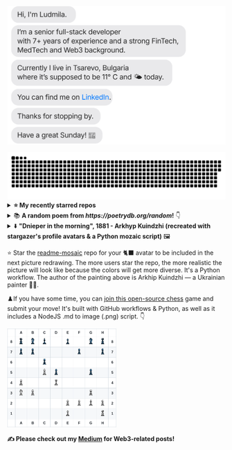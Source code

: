 [![](https://raw.githubusercontent.com/milaabl/milaabl/main/chat.svg)](https://www.linkedin.com/in/ludmila-a-dev/)

<!-- https://github.com/milaabl/milaabl/assets/86361434/c35b0e6f-acf0-435e-920d-b90faa4788ad -->

<img alt="Snake eating my contributions for breakfast🧉" src="https://raw.githubusercontent.com/milaabl/milaabl-readme/preview/github-contribution-grid-snake.svg" />

<details>
<summary>
  <strong>⭐ My recently starred repos </strong>
</summary>
  
<!-- Starred repos start -->
| Name | Url | Stars | Description |
| --- | --- |  --- |  --- |
| przemek890/Gender_prediction|https://github.com/przemek890/Gender_prediction|2|An application that utilizes camera input to predict a person's gender using a convolutional layer in PyTorch.|
| vontanne/Armenian-JavaScript-Community|https://github.com/vontanne/Armenian-JavaScript-Community|6|Welcome to the Armenian JavaScript Community Repository!|
| pieralukasz/pixel-recruitment-task|https://github.com/pieralukasz/pixel-recruitment-task|1|Zadanie rekrutacyjne Pixel Technology|
| SaraRasoulian/oop-solid-patterns|https://github.com/SaraRasoulian/oop-solid-patterns|8|💎  An educational repository for OOP, SOLID and Design Patterns|
| SaraRasoulian/SaraRasoulian|https://github.com/SaraRasoulian/SaraRasoulian|8||
| BogdanMFometescu/resume-builder|https://github.com/BogdanMFometescu/resume-builder|10|Django-based web application that allows users to create, update, and export professional resumes.|
| 0xMimir/Advance-CNN-LSTM-Model-for-Cryptocurrency-Forecasting|https://github.com/0xMimir/Advance-CNN-LSTM-Model-for-Cryptocurrency-Forecasting|6|CNN LSTM model used for predicting cryptocurrencies|
| b-hristov/b-hristov|https://github.com/b-hristov/b-hristov|1||
| CloverGit/CloverGit|https://github.com/CloverGit/CloverGit|5||
| TatevKaren/TatevKaren-data-science-portfolio|https://github.com/TatevKaren/TatevKaren-data-science-portfolio|54|Data Science Portfolio of Tatev Karen Aslanyan including Case Studies and Research Projects that I have completed that solve business problems or introduce new products. Case Study papers, codes, and additional resources are all included.|
| PiotrRut/elonmusk-twitter-notifier|https://github.com/PiotrRut/elonmusk-twitter-notifier|60|AI driven e-mail notifier for tweets mentioning stock from Elon Musk 📈|
| Vendicated/Vencord|https://github.com/Vendicated/Vencord|5879|The cutest Discord client mod|
| yeoman/yo|https://github.com/yeoman/yo|3761|CLI tool for running Yeoman generators|
| matter-labs/zksync-era|https://github.com/matter-labs/zksync-era|1744|zkSync era|
| 0age/create2crunch|https://github.com/0age/create2crunch|399|A Rust program for finding salts that create gas-efficient Ethereum addresses via CREATE2.|
| joshstevens19/ethereum-multicall|https://github.com/joshstevens19/ethereum-multicall|318|Ability to call many ethereum constant function calls in 1 JSONRPC request|
| threshold-network/token-dashboard|https://github.com/threshold-network/token-dashboard|21||
| LimeChain/mongoose-immutable-plugin|https://github.com/LimeChain/mongoose-immutable-plugin|2|Mongoose plugin guarding fields from modifications|
| ankitects/anki|https://github.com/ankitects/anki|16566|Anki's shared backend and web components, and the Qt frontend|
| lightningnetwork/lnd|https://github.com/lightningnetwork/lnd|7378|Lightning Network Daemon ⚡️|
| CoNarrative/mongo-immutable|https://github.com/CoNarrative/mongo-immutable|10|Immutable MongoDB.|
| lightningdevkit/rust-lightning|https://github.com/lightningdevkit/rust-lightning|1053|A highly modular Bitcoin Lightning library written in Rust. It's rust-lightning, not Rusty's Lightning!|
| node-lightning/node-lightning|https://github.com/node-lightning/node-lightning|128|Bitcoin Lighting Network implemented in Node.js|
| OpenZeppelin/openzeppelin-contracts-upgradeable|https://github.com/OpenZeppelin/openzeppelin-contracts-upgradeable|919|Upgradeable variant of OpenZeppelin Contracts, meant for use in upgradeable contracts. |
| dapphub/ds-test|https://github.com/dapphub/ds-test|196|Assertions, equality checks and other test helpers|
| hbarcelos/forge-multi-version|https://github.com/hbarcelos/forge-multi-version|24|Using forge with multiple solc versions|
| threshold-network/merkle-distribution|https://github.com/threshold-network/merkle-distribution|1|Threshold Network rewards generation and distribution|
| nucypher/nucypher-contracts|https://github.com/nucypher/nucypher-contracts|15|Ethereum contracts supporting TACo applications on the Threshold Network.|
| keep-network/tbtc-v2|https://github.com/keep-network/tbtc-v2|43|Trustlessly tokenized Bitcoin on Ethereum, version 2|
| TotallyMaliciousCryptoBro/TotallyMaliciousCryptoBro|https://github.com/TotallyMaliciousCryptoBro/TotallyMaliciousCryptoBro|4||

<!-- Starred repos end -->

</details>

<details>
  <summary>📚 <strong>A random poem from <em>https://poetrydb.org/random</em>!</strong> 👇 </summary>

<!-- Start poem -->
# 💮 The Last Tournament by *Lord Alfred Tennyson*

<p>
    Dagonet, the fool, whom Gawain in his mood<br/>Had made mock-knight of Arthur's Table Round,<br/>At Camelot, high above the yellowing woods,<br/>Danced like a withered leaf before the hall.<br/>And toward him from the hall, with harp in hand,<br/>And from the crown thereof a carcanet<br/>Of ruby swaying to and fro, the prize<br/>Of Tristram in the jousts of yesterday,<br/>Came Tristram, saying, `Why skip ye so, Sir Fool?'<br/><br/>For Arthur and Sir Lancelot riding once<br/>Far down beneath a winding wall of rock<br/>Heard a child wail. A stump of oak half-dead,<br/>From roots like some black coil of carven snakes,<br/>Clutched at the crag, and started through mid air<br/>Bearing an eagle's nest: and through the tree<br/>Rushed ever a rainy wind, and through the wind<br/>Pierced ever a child's cry: and crag and tree<br/>Scaling, Sir Lancelot from the perilous nest,<br/>This ruby necklace thrice around her neck,<br/>And all unscarred from beak or talon, brought<br/>A maiden babe; which Arthur pitying took,<br/>Then gave it to his Queen to rear: the Queen<br/>But coldly acquiescing, in her white arms<br/>Received, and after loved it tenderly,<br/>And named it Nestling; so forgot herself<br/>A moment, and her cares; till that young life<br/>Being smitten in mid heaven with mortal cold<br/>Past from her; and in time the carcanet<br/>Vext her with plaintive memories of the child:<br/>So she, delivering it to Arthur, said,<br/>`Take thou the jewels of this dead innocence,<br/>And make them, an thou wilt, a tourney-prize.'<br/><br/>To whom the King, `Peace to thine eagle-borne<br/>Dead nestling, and this honour after death,<br/>Following thy will! but, O my Queen, I muse<br/>Why ye not wear on arm, or neck, or zone<br/>Those diamonds that I rescued from the tarn,<br/>And Lancelot won, methought, for thee to wear.'<br/><br/>`Would rather you had let them fall,' she cried,<br/>`Plunge and be lost--ill-fated as they were,<br/>A bitterness to me!--ye look amazed,<br/>Not knowing they were lost as soon as given--<br/>Slid from my hands, when I was leaning out<br/>Above the river--that unhappy child<br/>Past in her barge: but rosier luck will go<br/>With these rich jewels, seeing that they came<br/>Not from the skeleton of a brother-slayer,<br/>But the sweet body of a maiden babe.<br/>Perchance--who knows?--the purest of thy knights<br/>May win them for the purest of my maids.'<br/><br/>She ended, and the cry of a great jousts<br/>With trumpet-blowings ran on all the ways<br/>From Camelot in among the faded fields<br/>To furthest towers; and everywhere the knights<br/>Armed for a day of glory before the King.<br/><br/>But on the hither side of that loud morn<br/>Into the hall staggered, his visage ribbed<br/>From ear to ear with dogwhip-weals, his nose<br/>Bridge-broken, one eye out, and one hand off,<br/>And one with shattered fingers dangling lame,<br/>A churl, to whom indignantly the King,<br/><br/>`My churl, for whom Christ died, what evil beast<br/>Hath drawn his claws athwart thy face? or fiend?<br/>Man was it who marred heaven's image in thee thus?'<br/><br/>Then, sputtering through the hedge of splintered teeth,<br/>Yet strangers to the tongue, and with blunt stump<br/>Pitch-blackened sawing the air, said the maimed churl,<br/><br/>`He took them and he drave them to his tower--<br/>Some hold he was a table-knight of thine--<br/>A hundred goodly ones--the Red Knight, he--<br/>Lord, I was tending swine, and the Red Knight<br/>Brake in upon me and drave them to his tower;<br/>And when I called upon thy name as one<br/>That doest right by gentle and by churl,<br/>Maimed me and mauled, and would outright have slain,<br/>Save that he sware me to a message, saying,<br/>"Tell thou the King and all his liars, that I<br/>Have founded my Round Table in the North,<br/>And whatsoever his own knights have sworn<br/>My knights have sworn the counter to it--and say<br/>My tower is full of harlots, like his court,<br/>But mine are worthier, seeing they profess<br/>To be none other than themselves--and say<br/>My knights are all adulterers like his own,<br/>But mine are truer, seeing they profess<br/>To be none other; and say his hour is come,<br/>The heathen are upon him, his long lance<br/>Broken, and his Excalibur a straw."'<br/><br/>Then Arthur turned to Kay the seneschal,<br/>`Take thou my churl, and tend him curiously<br/>Like a king's heir, till all his hurts be whole.<br/>The heathen--but that ever-climbing wave,<br/>Hurled back again so often in empty foam,<br/>Hath lain for years at rest--and renegades,<br/>Thieves, bandits, leavings of confusion, whom<br/>The wholesome realm is purged of otherwhere,<br/>Friends, through your manhood and your fealty,--now<br/>Make their last head like Satan in the North.<br/>My younger knights, new-made, in whom your flower<br/>Waits to be solid fruit of golden deeds,<br/>Move with me toward their quelling, which achieved,<br/>The loneliest ways are safe from shore to shore.<br/>But thou, Sir Lancelot, sitting in my place<br/>Enchaired tomorrow, arbitrate the field;<br/>For wherefore shouldst thou care to mingle with it,<br/>Only to yield my Queen her own again?<br/>Speak, Lancelot, thou art silent: is it well?'<br/><br/>Thereto Sir Lancelot answered, `It is well:<br/>Yet better if the King abide, and leave<br/>The leading of his younger knights to me.<br/>Else, for the King has willed it, it is well.'<br/><br/>Then Arthur rose and Lancelot followed him,<br/>And while they stood without the doors, the King<br/>Turned to him saying, `Is it then so well?<br/>Or mine the blame that oft I seem as he<br/>Of whom was written, "A sound is in his ears"?<br/>The foot that loiters, bidden go,--the glance<br/>That only seems half-loyal to command,--<br/>A manner somewhat fallen from reverence--<br/>Or have I dreamed the bearing of our knights<br/>Tells of a manhood ever less and lower?<br/>Or whence the fear lest this my realm, upreared,<br/>By noble deeds at one with noble vows,<br/>From flat confusion and brute violences,<br/>Reel back into the beast, and be no more?'<br/><br/>He spoke, and taking all his younger knights,<br/>Down the slope city rode, and sharply turned<br/>North by the gate. In her high bower the Queen,<br/>Working a tapestry, lifted up her head,<br/>Watched her lord pass, and knew not that she sighed.<br/>Then ran across her memory the strange rhyme<br/>Of bygone Merlin, `Where is he who knows?<br/>From the great deep to the great deep he goes.'<br/><br/>But when the morning of a tournament,<br/>By these in earnest those in mockery called<br/>The Tournament of the Dead Innocence,<br/>Brake with a wet wind blowing, Lancelot,<br/>Round whose sick head all night, like birds of prey,<br/>The words of Arthur flying shrieked, arose,<br/>And down a streetway hung with folds of pure<br/>White samite, and by fountains running wine,<br/>Where children sat in white with cups of gold,<br/>Moved to the lists, and there, with slow sad steps<br/>Ascending, filled his double-dragoned chair.<br/><br/>He glanced and saw the stately galleries,<br/>Dame, damsel, each through worship of their Queen<br/>White-robed in honour of the stainless child,<br/>And some with scattered jewels, like a bank<br/>Of maiden snow mingled with sparks of fire.<br/>He looked but once, and vailed his eyes again.<br/><br/>The sudden trumpet sounded as in a dream<br/>To ears but half-awaked, then one low roll<br/>Of Autumn thunder, and the jousts began:<br/>And ever the wind blew, and yellowing leaf<br/>And gloom and gleam, and shower and shorn plume<br/>Went down it. Sighing weariedly, as one<br/>Who sits and gazes on a faded fire,<br/>When all the goodlier guests are past away,<br/>Sat their great umpire, looking o'er the lists.<br/>He saw the laws that ruled the tournament<br/>Broken, but spake not; once, a knight cast down<br/>Before his throne of arbitration cursed<br/>The dead babe and the follies of the King;<br/>And once the laces of a helmet cracked,<br/>And showed him, like a vermin in its hole,<br/>Modred, a narrow face: anon he heard<br/>The voice that billowed round the barriers roar<br/>An ocean-sounding welcome to one knight,<br/>But newly-entered, taller than the rest,<br/>And armoured all in forest green, whereon<br/>There tript a hundred tiny silver deer,<br/>And wearing but a holly-spray for crest,<br/>With ever-scattering berries, and on shield<br/>A spear, a harp, a bugle--Tristram--late<br/>From overseas in Brittany returned,<br/>And marriage with a princess of that realm,<br/>Isolt the White--Sir Tristram of the Woods--<br/>Whom Lancelot knew, had held sometime with pain<br/>His own against him, and now yearned to shake<br/>The burthen off his heart in one full shock<br/>With Tristram even to death: his strong hands gript<br/>And dinted the gilt dragons right and left,<br/>Until he groaned for wrath--so many of those,<br/>That ware their ladies' colours on the casque,<br/>Drew from before Sir Tristram to the bounds,<br/>And there with gibes and flickering mockeries<br/>Stood, while he muttered, `Craven crests! O shame!<br/>What faith have these in whom they sware to love?<br/>The glory of our Round Table is no more.'<br/><br/>So Tristram won, and Lancelot gave, the gems,<br/>Not speaking other word than `Hast thou won?<br/>Art thou the purest, brother? See, the hand<br/>Wherewith thou takest this, is red!' to whom<br/>Tristram, half plagued by Lancelot's languorous mood,<br/>Made answer, `Ay, but wherefore toss me this<br/>Like a dry bone cast to some hungry hound?<br/>Lest be thy fair Queen's fantasy. Strength of heart<br/>And might of limb, but mainly use and skill,<br/>Are winners in this pastime of our King.<br/>My hand--belike the lance hath dript upon it--<br/>No blood of mine, I trow; but O chief knight,<br/>Right arm of Arthur in the battlefield,<br/>Great brother, thou nor I have made the world;<br/>Be happy in thy fair Queen as I in mine.'<br/><br/>And Tristram round the gallery made his horse<br/>Caracole; then bowed his homage, bluntly saying,<br/>`Fair damsels, each to him who worships each<br/>Sole Queen of Beauty and of love, behold<br/>This day my Queen of Beauty is not here.'<br/>And most of these were mute, some angered, one<br/>Murmuring, `All courtesy is dead,' and one,<br/>`The glory of our Round Table is no more.'<br/><br/>Then fell thick rain, plume droopt and mantle clung,<br/>And pettish cries awoke, and the wan day<br/>Went glooming down in wet and weariness:<br/>But under her black brows a swarthy one<br/>Laughed shrilly, crying, `Praise the patient saints,<br/>Our one white day of Innocence hath past,<br/>Though somewhat draggled at the skirt. So be it.<br/>The snowdrop only, flowering through the year,<br/>Would make the world as blank as Winter-tide.<br/>Come--let us gladden their sad eyes, our Queen's<br/>And Lancelot's, at this night's solemnity<br/>With all the kindlier colours of the field.'<br/><br/>So dame and damsel glittered at the feast<br/>Variously gay: for he that tells the tale<br/>Likened them, saying, as when an hour of cold<br/>Falls on the mountain in midsummer snows,<br/>And all the purple slopes of mountain flowers<br/>Pass under white, till the warm hour returns<br/>With veer of wind, and all are flowers again;<br/>So dame and damsel cast the simple white,<br/>And glowing in all colours, the live grass,<br/>Rose-campion, bluebell, kingcup, poppy, glanced<br/>About the revels, and with mirth so loud<br/>Beyond all use, that, half-amazed, the Queen,<br/>And wroth at Tristram and the lawless jousts,<br/>Brake up their sports, then slowly to her bower<br/>Parted, and in her bosom pain was lord.<br/><br/>And little Dagonet on the morrow morn,<br/>High over all the yellowing Autumn-tide,<br/>Danced like a withered leaf before the hall.<br/>Then Tristram saying, `Why skip ye so, Sir Fool?'<br/>Wheeled round on either heel, Dagonet replied,<br/>`Belike for lack of wiser company;<br/>Or being fool, and seeing too much wit<br/>Makes the world rotten, why, belike I skip<br/>To know myself the wisest knight of all.'<br/>`Ay, fool,' said Tristram, `but 'tis eating dry<br/>To dance without a catch, a roundelay<br/>To dance to.' Then he twangled on his harp,<br/>And while he twangled little Dagonet stood<br/>Quiet as any water-sodden log<br/>Stayed in the wandering warble of a brook;<br/>But when the twangling ended, skipt again;<br/>And being asked, `Why skipt ye not, Sir Fool?'<br/>Made answer, `I had liefer twenty years<br/>Skip to the broken music of my brains<br/>Than any broken music thou canst make.'<br/>Then Tristram, waiting for the quip to come,<br/>`Good now, what music have I broken, fool?'<br/>And little Dagonet, skipping, `Arthur, the King's;<br/>For when thou playest that air with Queen Isolt,<br/>Thou makest broken music with thy bride,<br/>Her daintier namesake down in Brittany--<br/>And so thou breakest Arthur's music too.'<br/>`Save for that broken music in thy brains,<br/>Sir Fool,' said Tristram, `I would break thy head.<br/>Fool, I came too late, the heathen wars were o'er,<br/>The life had flown, we sware but by the shell--<br/>I am but a fool to reason with a fool--<br/>Come, thou art crabbed and sour: but lean me down,<br/>Sir Dagonet, one of thy long asses' ears,<br/>And harken if my music be not true.<br/><br/>`"Free love--free field--we love but while we may:<br/>The woods are hushed, their music is no more:<br/>The leaf is dead, the yearning past away:<br/>New leaf, new life--the days of frost are o'er:<br/>New life, new love, to suit the newer day:<br/>New loves are sweet as those that went before:<br/>Free love--free field--we love but while we may."<br/><br/>`Ye might have moved slow-measure to my tune,<br/>Not stood stockstill. I made it in the woods,<br/>And heard it ring as true as tested gold.'<br/><br/>But Dagonet with one foot poised in his hand,<br/>`Friend, did ye mark that fountain yesterday<br/>Made to run wine?--but this had run itself<br/>All out like a long life to a sour end--<br/>And them that round it sat with golden cups<br/>To hand the wine to whosoever came--<br/>The twelve small damosels white as Innocence,<br/>In honour of poor Innocence the babe,<br/>Who left the gems which Innocence the Queen<br/>Lent to the King, and Innocence the King<br/>Gave for a prize--and one of those white slips<br/>Handed her cup and piped, the pretty one,<br/>"Drink, drink, Sir Fool," and thereupon I drank,<br/>Spat--pish--the cup was gold, the draught was mud.'<br/><br/>And Tristram, `Was it muddier than thy gibes?<br/>Is all the laughter gone dead out of thee?--<br/>Not marking how the knighthood mock thee, fool--<br/>"Fear God: honour the King--his one true knight--<br/>Sole follower of the vows"--for here be they<br/>Who knew thee swine enow before I came,<br/>Smuttier than blasted grain: but when the King<br/>Had made thee fool, thy vanity so shot up<br/>It frighted all free fool from out thy heart;<br/>Which left thee less than fool, and less than swine,<br/>A naked aught--yet swine I hold thee still,<br/>For I have flung thee pearls and find thee swine.'<br/><br/>And little Dagonet mincing with his feet,<br/>`Knight, an ye fling those rubies round my neck<br/>In lieu of hers, I'll hold thou hast some touch<br/>Of music, since I care not for thy pearls.<br/>Swine? I have wallowed, I have washed--the world<br/>Is flesh and shadow--I have had my day.<br/>The dirty nurse, Experience, in her kind<br/>Hath fouled me--an I wallowed, then I washed--<br/>I have had my day and my philosophies--<br/>And thank the Lord I am King Arthur's fool.<br/>Swine, say ye? swine, goats, asses, rams and geese<br/>Trooped round a Paynim harper once, who thrummed<br/>On such a wire as musically as thou<br/>Some such fine song--but never a king's fool.'<br/><br/>And Tristram, `Then were swine, goats, asses, geese<br/>The wiser fools, seeing thy Paynim bard<br/>Had such a mastery of his mystery<br/>That he could harp his wife up out of hell.'<br/><br/>Then Dagonet, turning on the ball of his foot,<br/>`And whither harp'st thou thine? down! and thyself<br/>Down! and two more: a helpful harper thou,<br/>That harpest downward! Dost thou know the star<br/>We call the harp of Arthur up in heaven?'<br/><br/>And Tristram, `Ay, Sir Fool, for when our King<br/>Was victor wellnigh day by day, the knights,<br/>Glorying in each new glory, set his name<br/>High on all hills, and in the signs of heaven.'<br/><br/>And Dagonet answered, `Ay, and when the land<br/>Was freed, and the Queen false, ye set yourself<br/>To babble about him, all to show your wit--<br/>And whether he were King by courtesy,<br/>Or King by right--and so went harping down<br/>The black king's highway, got so far, and grew<br/>So witty that ye played at ducks and drakes<br/>With Arthur's vows on the great lake of fire.<br/>Tuwhoo! do ye see it? do ye see the star?'<br/><br/>`Nay, fool,' said Tristram, `not in open day.'<br/>And Dagonet, `Nay, nor will: I see it and hear.<br/>It makes a silent music up in heaven,<br/>And I, and Arthur and the angels hear,<br/>And then we skip.' `Lo, fool,' he said, `ye talk<br/>Fool's treason: is the King thy brother fool?'<br/>Then little Dagonet clapt his hands and shrilled,<br/>`Ay, ay, my brother fool, the king of fools!<br/>Conceits himself as God that he can make<br/>Figs out of thistles, silk from bristles, milk<br/>From burning spurge, honey from hornet-combs,<br/>And men from beasts--Long live the king of fools!'<br/><br/>And down the city Dagonet danced away;<br/>But through the slowly-mellowing avenues<br/>And solitary passes of the wood<br/>Rode Tristram toward Lyonnesse and the west.<br/>Before him fled the face of Queen Isolt<br/>With ruby-circled neck, but evermore<br/>Past, as a rustle or twitter in the wood<br/>Made dull his inner, keen his outer eye<br/>For all that walked, or crept, or perched, or flew.<br/>Anon the face, as, when a gust hath blown,<br/>Unruffling waters re-collect the shape<br/>Of one that in them sees himself, returned;<br/>But at the slot or fewmets of a deer,<br/>Or even a fallen feather, vanished again.<br/><br/>So on for all that day from lawn to lawn<br/>Through many a league-long bower he rode. At length<br/>A lodge of intertwisted beechen-boughs<br/>Furze-crammed, and bracken-rooft, the which himself<br/>Built for a summer day with Queen Isolt<br/>Against a shower, dark in the golden grove<br/>Appearing, sent his fancy back to where<br/>She lived a moon in that low lodge with him:<br/>Till Mark her lord had past, the Cornish King,<br/>With six or seven, when Tristram was away,<br/>And snatched her thence; yet dreading worse than shame<br/>Her warrior Tristram, spake not any word,<br/>But bode his hour, devising wretchedness.<br/><br/>And now that desert lodge to Tristram lookt<br/>So sweet, that halting, in he past, and sank<br/>Down on a drift of foliage random-blown;<br/>But could not rest for musing how to smoothe<br/>And sleek his marriage over to the Queen.<br/>Perchance in lone Tintagil far from all<br/>The tonguesters of the court she had not heard.<br/>But then what folly had sent him overseas<br/>After she left him lonely here? a name?<br/>Was it the name of one in Brittany,<br/>Isolt, the daughter of the King? `Isolt<br/>Of the white hands' they called her: the sweet name<br/>Allured him first, and then the maid herself,<br/>Who served him well with those white hands of hers,<br/>And loved him well, until himself had thought<br/>He loved her also, wedded easily,<br/>But left her all as easily, and returned.<br/>The black-blue Irish hair and Irish eyes<br/>Had drawn him home--what marvel? then he laid<br/>His brows upon the drifted leaf and dreamed.<br/><br/>He seemed to pace the strand of Brittany<br/>Between Isolt of Britain and his bride,<br/>And showed them both the ruby-chain, and both<br/>Began to struggle for it, till his Queen<br/>Graspt it so hard, that all her hand was red.<br/>Then cried the Breton, `Look, her hand is red!<br/>These be no rubies, this is frozen blood,<br/>And melts within her hand--her hand is hot<br/>With ill desires, but this I gave thee, look,<br/>Is all as cool and white as any flower.'<br/>Followed a rush of eagle's wings, and then<br/>A whimpering of the spirit of the child,<br/>Because the twain had spoiled her carcanet.<br/><br/>He dreamed; but Arthur with a hundred spears<br/>Rode far, till o'er the illimitable reed,<br/>And many a glancing plash and sallowy isle,<br/>The wide-winged sunset of the misty marsh<br/>Glared on a huge machicolated tower<br/>That stood with open doors, whereout was rolled<br/>A roar of riot, as from men secure<br/>Amid their marshes, ruffians at their ease<br/>Among their harlot-brides, an evil song.<br/>`Lo there,' said one of Arthur's youth, for there,<br/>High on a grim dead tree before the tower,<br/>A goodly brother of the Table Round<br/>Swung by the neck: and on the boughs a shield<br/>Showing a shower of blood in a field noir,<br/>And therebeside a horn, inflamed the knights<br/>At that dishonour done the gilded spur,<br/>Till each would clash the shield, and blow the horn.<br/>But Arthur waved them back. Alone he rode.<br/>Then at the dry harsh roar of the great horn,<br/>That sent the face of all the marsh aloft<br/>An ever upward-rushing storm and cloud<br/>Of shriek and plume, the Red Knight heard, and all,<br/>Even to tipmost lance and topmost helm,<br/>In blood-red armour sallying, howled to the King,<br/><br/>`The teeth of Hell flay bare and gnash thee flat!--<br/>Lo! art thou not that eunuch-hearted King<br/>Who fain had clipt free manhood from the world--<br/>The woman-worshipper? Yea, God's curse, and I!<br/>Slain was the brother of my paramour<br/>By a knight of thine, and I that heard her whine<br/>And snivel, being eunuch-hearted too,<br/>Sware by the scorpion-worm that twists in hell,<br/>And stings itself to everlasting death,<br/>To hang whatever knight of thine I fought<br/>And tumbled. Art thou King? --Look to thy life!'<br/><br/>He ended: Arthur knew the voice; the face<br/>Wellnigh was helmet-hidden, and the name<br/>Went wandering somewhere darkling in his mind.<br/>And Arthur deigned not use of word or sword,<br/>But let the drunkard, as he stretched from horse<br/>To strike him, overbalancing his bulk,<br/>Down from the causeway heavily to the swamp<br/>Fall, as the crest of some slow-arching wave,<br/>Heard in dead night along that table-shore,<br/>Drops flat, and after the great waters break<br/>Whitening for half a league, and thin themselves,<br/>Far over sands marbled with moon and cloud,<br/>From less and less to nothing; thus he fell<br/>Head-heavy; then the knights, who watched him, roared<br/>And shouted and leapt down upon the fallen;<br/>There trampled out his face from being known,<br/>And sank his head in mire, and slimed themselves:<br/>Nor heard the King for their own cries, but sprang<br/>Through open doors, and swording right and left<br/>Men, women, on their sodden faces, hurled<br/>The tables over and the wines, and slew<br/>Till all the rafters rang with woman-yells,<br/>And all the pavement streamed with massacre:<br/>Then, echoing yell with yell, they fired the tower,<br/>Which half that autumn night, like the live North,<br/>Red-pulsing up through Alioth and Alcor,<br/>Made all above it, and a hundred meres<br/>About it, as the water Moab saw<br/>Came round by the East, and out beyond them flushed<br/>The long low dune, and lazy-plunging sea.<br/><br/>So all the ways were safe from shore to shore,<br/>But in the heart of Arthur pain was lord.<br/><br/>Then, out of Tristram waking, the red dream<br/>Fled with a shout, and that low lodge returned,<br/>Mid-forest, and the wind among the boughs.<br/>He whistled his good warhorse left to graze<br/>Among the forest greens, vaulted upon him,<br/>And rode beneath an ever-showering leaf,<br/>Till one lone woman, weeping near a cross,<br/>Stayed him. `Why weep ye?' `Lord,' she said, `my man<br/>Hath left me or is dead;' whereon he thought--<br/>`What, if she hate me now? I would not this.<br/>What, if she love me still? I would not that.<br/>I know not what I would'--but said to her,<br/>`Yet weep not thou, lest, if thy mate return,<br/>He find thy favour changed and love thee not'--<br/>Then pressing day by day through Lyonnesse<br/>Last in a roky hollow, belling, heard<br/>The hounds of Mark, and felt the goodly hounds<br/>Yelp at his heart, but turning, past and gained<br/>Tintagil, half in sea, and high on land,<br/>A crown of towers.<br/><br/>Down in a casement sat,<br/>A low sea-sunset glorying round her hair<br/>And glossy-throated grace, Isolt the Queen.<br/>And when she heard the feet of Tristram grind<br/>The spiring stone that scaled about her tower,<br/>Flushed, started, met him at the doors, and there<br/>Belted his body with her white embrace,<br/>Crying aloud, `Not Mark--not Mark, my soul!<br/>The footstep fluttered me at first: not he:<br/>Catlike through his own castle steals my Mark,<br/>But warrior-wise thou stridest through his halls<br/>Who hates thee, as I him--even to the death.<br/>My soul, I felt my hatred for my Mark<br/>Quicken within me, and knew that thou wert nigh.'<br/>To whom Sir Tristram smiling, `I am here.<br/>Let be thy Mark, seeing he is not thine.'<br/><br/>And drawing somewhat backward she replied,<br/>`Can he be wronged who is not even his own,<br/>But save for dread of thee had beaten me,<br/>Scratched, bitten, blinded, marred me somehow--Mark?<br/>What rights are his that dare not strike for them?<br/>Not lift a hand--not, though he found me thus!<br/>But harken! have ye met him? hence he went<br/>Today for three days' hunting--as he said--<br/>And so returns belike within an hour.<br/>Mark's way, my soul!--but eat not thou with Mark,<br/>Because he hates thee even more than fears;<br/>Nor drink: and when thou passest any wood<br/>Close vizor, lest an arrow from the bush<br/>Should leave me all alone with Mark and hell.<br/>My God, the measure of my hate for Mark<br/>Is as the measure of my love for thee.'<br/><br/>So, plucked one way by hate and one by love,<br/>Drained of her force, again she sat, and spake<br/>To Tristram, as he knelt before her, saying,<br/>`O hunter, and O blower of the horn,<br/>Harper, and thou hast been a rover too,<br/>For, ere I mated with my shambling king,<br/>Ye twain had fallen out about the bride<br/>Of one--his name is out of me--the prize,<br/>If prize she were--(what marvel--she could see)--<br/>Thine, friend; and ever since my craven seeks<br/>To wreck thee villainously: but, O Sir Knight,<br/>What dame or damsel have ye kneeled to last?'<br/><br/>And Tristram, `Last to my Queen Paramount,<br/>Here now to my Queen Paramount of love<br/>And loveliness--ay, lovelier than when first<br/>Her light feet fell on our rough Lyonnesse,<br/>Sailing from Ireland.'<br/><br/>Softly laughed Isolt;<br/>`Flatter me not, for hath not our great Queen<br/>My dole of beauty trebled?' and he said,<br/>`Her beauty is her beauty, and thine thine,<br/>And thine is more to me--soft, gracious, kind--<br/>Save when thy Mark is kindled on thy lips<br/>Most gracious; but she, haughty, even to him,<br/>Lancelot; for I have seen him wan enow<br/>To make one doubt if ever the great Queen<br/>Have yielded him her love.'<br/><br/>To whom Isolt,<br/>`Ah then, false hunter and false harper, thou<br/>Who brakest through the scruple of my bond,<br/>Calling me thy white hind, and saying to me<br/>That Guinevere had sinned against the highest,<br/>And I--misyoked with such a want of man--<br/>That I could hardly sin against the lowest.'<br/><br/>He answered, `O my soul, be comforted!<br/>If this be sweet, to sin in leading-strings,<br/>If here be comfort, and if ours be sin,<br/>Crowned warrant had we for the crowning sin<br/>That made us happy: but how ye greet me--fear<br/>And fault and doubt--no word of that fond tale--<br/>Thy deep heart-yearnings, thy sweet memories<br/>Of Tristram in that year he was away.'<br/><br/>And, saddening on the sudden, spake Isolt,<br/>`I had forgotten all in my strong joy<br/>To see thee--yearnings?--ay! for, hour by hour,<br/>Here in the never-ended afternoon,<br/>O sweeter than all memories of thee,<br/>Deeper than any yearnings after thee<br/>Seemed those far-rolling, westward-smiling seas,<br/>Watched from this tower. Isolt of Britain dashed<br/>Before Isolt of Brittany on the strand,<br/>Would that have chilled her bride-kiss? Wedded her?<br/>Fought in her father's battles? wounded there?<br/>The King was all fulfilled with gratefulness,<br/>And she, my namesake of the hands, that healed<br/>Thy hurt and heart with unguent and caress--<br/>Well--can I wish her any huger wrong<br/>Than having known thee? her too hast thou left<br/>To pine and waste in those sweet memories.<br/>O were I not my Mark's, by whom all men<br/>Are noble, I should hate thee more than love.'<br/><br/>And Tristram, fondling her light hands, replied,<br/>`Grace, Queen, for being loved: she loved me well.<br/>Did I love her? the name at least I loved.<br/>Isolt?--I fought his battles, for Isolt!<br/>The night was dark; the true star set. Isolt!<br/>The name was ruler of the dark--Isolt?<br/>Care not for her! patient, and prayerful, meek,<br/>Pale-blooded, she will yield herself to God.'<br/><br/>And Isolt answered, `Yea, and why not I?<br/>Mine is the larger need, who am not meek,<br/>Pale-blooded, prayerful. Let me tell thee now.<br/>Here one black, mute midsummer night I sat,<br/>Lonely, but musing on thee, wondering where,<br/>Murmuring a light song I had heard thee sing,<br/>And once or twice I spake thy name aloud.<br/>Then flashed a levin-brand; and near me stood,<br/>In fuming sulphur blue and green, a fiend--<br/>Mark's way to steal behind one in the dark--<br/>For there was Mark: "He has wedded her," he said,<br/>Not said, but hissed it: then this crown of towers<br/>So shook to such a roar of all the sky,<br/>That here in utter dark I swooned away,<br/>And woke again in utter dark, and cried,<br/>"I will flee hence and give myself to God"--<br/>And thou wert lying in thy new leman's arms.'<br/><br/>Then Tristram, ever dallying with her hand,<br/>`May God be with thee, sweet, when old and gray,<br/>And past desire!' a saying that angered her.<br/>`"May God be with thee, sweet, when thou art old,<br/>And sweet no more to me!" I need Him now.<br/>For when had Lancelot uttered aught so gross<br/>Even to the swineherd's malkin in the mast?<br/>The greater man, the greater courtesy.<br/>Far other was the Tristram, Arthur's knight!<br/>But thou, through ever harrying thy wild beasts--<br/>Save that to touch a harp, tilt with a lance<br/>Becomes thee well--art grown wild beast thyself.<br/>How darest thou, if lover, push me even<br/>In fancy from thy side, and set me far<br/>In the gray distance, half a life away,<br/>Her to be loved no more? Unsay it, unswear!<br/>Flatter me rather, seeing me so weak,<br/>Broken with Mark and hate and solitude,<br/>Thy marriage and mine own, that I should suck<br/>Lies like sweet wines: lie to me: I believe.<br/>Will ye not lie? not swear, as there ye kneel,<br/>And solemnly as when ye sware to him,<br/>The man of men, our King--My God, the power<br/>Was once in vows when men believed the King!<br/>They lied not then, who sware, and through their vows<br/>The King prevailing made his realm:--I say,<br/>Swear to me thou wilt love me even when old,<br/>Gray-haired, and past desire, and in despair.'<br/><br/>Then Tristram, pacing moodily up and down,<br/>`Vows! did you keep the vow you made to Mark<br/>More than I mine? Lied, say ye? Nay, but learnt,<br/>The vow that binds too strictly snaps itself--<br/>My knighthood taught me this--ay, being snapt--<br/>We run more counter to the soul thereof<br/>Than had we never sworn. I swear no more.<br/>I swore to the great King, and am forsworn.<br/>For once--even to the height--I honoured him.<br/>"Man, is he man at all?" methought, when first<br/>I rode from our rough Lyonnesse, and beheld<br/>That victor of the Pagan throned in hall--<br/>His hair, a sun that rayed from off a brow<br/>Like hillsnow high in heaven, the steel-blue eyes,<br/>The golden beard that clothed his lips with light--<br/>Moreover, that weird legend of his birth,<br/>With Merlin's mystic babble about his end<br/>Amazed me; then, his foot was on a stool<br/>Shaped as a dragon; he seemed to me no man,<br/>But Micha l trampling Satan; so I sware,<br/>Being amazed: but this went by-- The vows!<br/>O ay--the wholesome madness of an hour--<br/>They served their use, their time; for every knight<br/>Believed himself a greater than himself,<br/>And every follower eyed him as a God;<br/>Till he, being lifted up beyond himself,<br/>Did mightier deeds than elsewise he had done,<br/>And so the realm was made; but then their vows--<br/>First mainly through that sullying of our Queen--<br/>Began to gall the knighthood, asking whence<br/>Had Arthur right to bind them to himself?<br/>Dropt down from heaven? washed up from out the deep?<br/>They failed to trace him through the flesh and blood<br/>Of our old kings: whence then? a doubtful lord<br/>To bind them by inviolable vows,<br/>Which flesh and blood perforce would violate:<br/>For feel this arm of mine--the tide within<br/>Red with free chase and heather-scented air,<br/>Pulsing full man; can Arthur make me pure<br/>As any maiden child? lock up my tongue<br/>From uttering freely what I freely hear?<br/>Bind me to one? The wide world laughs at it.<br/>And worldling of the world am I, and know<br/>The ptarmigan that whitens ere his hour<br/>Woos his own end; we are not angels here<br/>Nor shall be: vows--I am woodman of the woods,<br/>And hear the garnet-headed yaffingale<br/>Mock them: my soul, we love but while we may;<br/>And therefore is my love so large for thee,<br/>Seeing it is not bounded save by love.'<br/><br/>Here ending, he moved toward her, and she said,<br/>`Good: an I turned away my love for thee<br/>To some one thrice as courteous as thyself--<br/>For courtesy wins woman all as well<br/>As valour may, but he that closes both<br/>Is perfect, he is Lancelot--taller indeed,<br/>Rosier and comelier, thou--but say I loved<br/>This knightliest of all knights, and cast thee back<br/>Thine own small saw, "We love but while we may,"<br/>Well then, what answer?'<br/><br/>He that while she spake,<br/>Mindful of what he brought to adorn her with,<br/>The jewels, had let one finger lightly touch<br/>The warm white apple of her throat, replied,<br/>`Press this a little closer, sweet, until--<br/>Come, I am hungered and half-angered--meat,<br/>Wine, wine--and I will love thee to the death,<br/>And out beyond into the dream to come.'<br/><br/>So then, when both were brought to full accord,<br/>She rose, and set before him all he willed;<br/>And after these had comforted the blood<br/>With meats and wines, and satiated their hearts--<br/>Now talking of their woodland paradise,<br/>The deer, the dews, the fern, the founts, the lawns;<br/>Now mocking at the much ungainliness,<br/>And craven shifts, and long crane legs of Mark--<br/>Then Tristram laughing caught the harp, and sang:<br/><br/>`Ay, ay, O ay--the winds that bend the brier!<br/>A star in heaven, a star within the mere!<br/>Ay, ay, O ay--a star was my desire,<br/>And one was far apart, and one was near:<br/>Ay, ay, O ay--the winds that bow the grass!<br/>And one was water and one star was fire,<br/>And one will ever shine and one will pass.<br/>Ay, ay, O ay--the winds that move the mere.'<br/><br/>Then in the light's last glimmer Tristram showed<br/>And swung the ruby carcanet. She cried,<br/>`The collar of some Order, which our King<br/>Hath newly founded, all for thee, my soul,<br/>For thee, to yield thee grace beyond thy peers.'<br/><br/>`Not so, my Queen,' he said, `but the red fruit<br/>Grown on a magic oak-tree in mid-heaven,<br/>And won by Tristram as a tourney-prize,<br/>And hither brought by Tristram for his last<br/>Love-offering and peace-offering unto thee.'<br/><br/>He spoke, he turned, then, flinging round her neck,<br/>Claspt it, and cried, `Thine Order, O my Queen!'<br/>But, while he bowed to kiss the jewelled throat,<br/>Out of the dark, just as the lips had touched,<br/>Behind him rose a shadow and a shriek--<br/>`Mark's way,' said Mark, and clove him through the brain.<br/><br/>That night came Arthur home, and while he climbed,<br/>All in a death-dumb autumn-dripping gloom,<br/>The stairway to the hall, and looked and saw<br/>The great Queen's bower was dark,--about his feet<br/>A voice clung sobbing till he questioned it,<br/>`What art thou?' and the voice about his feet<br/>Sent up an answer, sobbing, `I am thy fool,<br/>And I shall never make thee smile again.'
</p>

***
<!-- End poem -->
</details>

<details>
<summary>
  ⬇️ <strong>"Dnieper in the morning", 1881 - Arkhyp Kuindzhi (recreated with stargazer's profile avatars & a Python mozaic script)</strong> 🖼️
</summary>

<img width="49%" src="https://raw.githubusercontent.com/milaabl/readme-mosaic/main/data/input.jpg" alt="Original picture"/>
<img width="49%" src="https://raw.githubusercontent.com/milaabl/readme-mosaic/main/data/output.jpg" alt="Output picture"/>
<img width="70%" src="https://raw.githubusercontent.com/milaabl/readme-mosaic/main/data/output.gif" alt="Output GIF"/>
</details>

⭐ Star the [readme-mosaic](https://github.com/milaabl/readme-mosaic) repo for your 🐈‍⬛ avatar to be included in the next picture redrawing. The more users star the repo, the more realistic the picture will look like because the colors will get more diverse. It's a Python workflow. The author of the painting above is Arkhip Kuindzhi — a Ukrainian painter 💙💛.

♟️If you have some time, you can [join this open-source chess](https://github.com/milaabl/readme-chess) game and submit your move! It's built with GitHub workflows & Python, as well as it includes a NodeJS .md to image (.png) script. 👇

<a href="https://github.com/milaabl/readme-chess/blob/master/README.md"><img src="https://raw.githubusercontent.com/milaabl/readme-chess/master/chess.png" alt="README chess dynamic game preview" width="50%" /></a>

<strong>✍️ Please check out my <a href="https://medium.com/@milaabl2405">Medium</a> for Web3-related posts!</strong>
